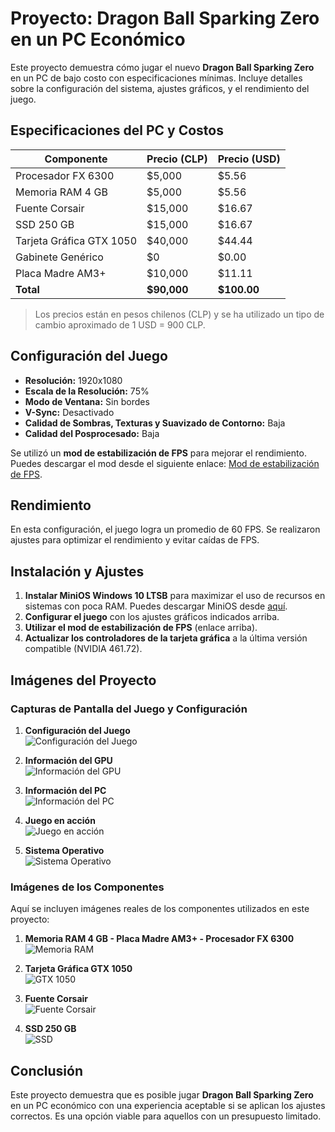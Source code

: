 
# Proyecto: Dragon Ball Sparking Zero en un PC Económico

Este proyecto demuestra cómo jugar el nuevo **Dragon Ball Sparking Zero** en un PC de bajo costo con especificaciones mínimas. Incluye detalles sobre la configuración del sistema, ajustes gráficos, y el rendimiento del juego.

## Especificaciones del PC y Costos

| Componente               | Precio (CLP) | Precio (USD) |
|--------------------------|--------------|--------------|
| Procesador FX 6300       | $5,000       | $5.56        |
| Memoria RAM 4 GB         | $5,000       | $5.56        |
| Fuente Corsair           | $15,000      | $16.67       |
| SSD 250 GB               | $15,000      | $16.67       |
| Tarjeta Gráfica GTX 1050 | $40,000      | $44.44       |
| Gabinete Genérico        | $0           | $0.00        |
| Placa Madre AM3+         | $10,000      | $11.11       |
| **Total**                | **$90,000**  | **$100.00**  |

> Los precios están en pesos chilenos (CLP) y se ha utilizado un tipo de cambio aproximado de 1 USD = 900 CLP.

## Configuración del Juego

- **Resolución:** 1920x1080
- **Escala de la Resolución:** 75%
- **Modo de Ventana:** Sin bordes
- **V-Sync:** Desactivado
- **Calidad de Sombras, Texturas y Suavizado de Contorno:** Baja
- **Calidad del Posprocesado:** Baja

Se utilizó un **mod de estabilización de FPS** para mejorar el rendimiento. Puedes descargar el mod desde el siguiente enlace: [Mod de estabilización de FPS](https://www.nexusmods.com/dragonballsparkingzero/mods/1).

## Rendimiento

En esta configuración, el juego logra un promedio de 60 FPS. Se realizaron ajustes para optimizar el rendimiento y evitar caídas de FPS.

## Instalación y Ajustes

1. **Instalar MiniOS Windows 10 LTSB** para maximizar el uso de recursos en sistemas con poca RAM. Puedes descargar MiniOS desde [aquí](https://www.dprojects.org/minios).
2. **Configurar el juego** con los ajustes gráficos indicados arriba.
3. **Utilizar el mod de estabilización de FPS** (enlace arriba).
4. **Actualizar los controladores de la tarjeta gráfica** a la última versión compatible (NVIDIA 461.72).

## Imágenes del Proyecto

### Capturas de Pantalla del Juego y Configuración

1. **Configuración del Juego**  
   ![Configuración del Juego](./RecortesProyecto4RAM/Ajustes.png)

2. **Información del GPU**  
   ![Información del GPU](./RecortesProyecto4RAM/GPU.PNG)

3. **Información del PC**  
   ![Información del PC](./RecortesProyecto4RAM/InfoPC.PNG)

4. **Juego en acción**  
   ![Juego en acción](./RecortesProyecto4RAM/Juego.PNG)

5. **Sistema Operativo**  
   ![Sistema Operativo](./RecortesProyecto4RAM/SO.PNG)

### Imágenes de los Componentes

Aquí se incluyen imágenes reales de los componentes utilizados en este proyecto:

1. **Memoria RAM 4 GB - Placa Madre AM3+ - Procesador FX 6300**  
   ![Memoria RAM](./RecortesProyecto4RAM/placamadre.jpg)

2. **Tarjeta Gráfica GTX 1050**  
   ![GTX 1050](./RecortesProyecto4RAM/gpufoto.jpg)

3. **Fuente Corsair**  
   ![Fuente Corsair](./RecortesProyecto4RAM/PSU.jpg)

4. **SSD 250 GB**  
   ![SSD](./RecortesProyecto4RAM/SSD.jpg)

## Conclusión

Este proyecto demuestra que es posible jugar **Dragon Ball Sparking Zero** en un PC económico con una experiencia aceptable si se aplican los ajustes correctos. Es una opción viable para aquellos con un presupuesto limitado.
